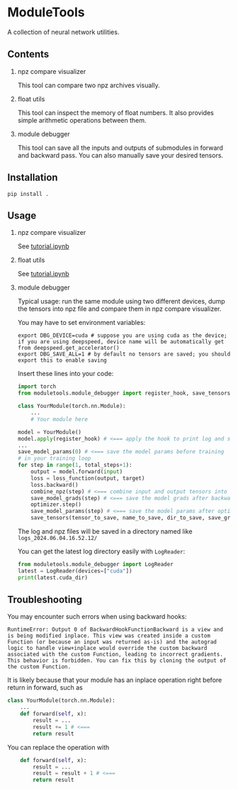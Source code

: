 # ModuleTools

A collection of neural network utilities.

## Contents

1. npz compare visualizer

    This tool can compare two npz archives visually.

2. float utils

    This tool can inspect the memory of float numbers. It also provides simple arithmetic operations between them.

3. module debugger

    This tool can save all the inputs and outputs of submodules in forward and backward pass. 
    You can also manually save your desired tensors.

## Installation

```shell
pip install .
```

## Usage

1. npz compare visualizer

    See [tutorial.ipynb](tutorial.ipynb)

2. float utils

    See [tutorial.ipynb](tutorial.ipynb)

3. module debugger

    Typical usage: run the same module using two different devices, dump the tensors into npz file and compare them in npz compare visualizer.

    You may have to set environment variables:
    ```shell
    export DBG_DEVICE=cuda # suppose you are using cuda as the device; if you are using deepspeed, device name will be automatically get from deepspeed.get_accelerator()
    export DBG_SAVE_ALL=1 # by default no tensors are saved; you should export this to enable saving
    ```

    Insert these lines into your code:
    ```Python
    import torch
    from moduletools.module_debugger import register_hook, save_tensors, save_model_params, save_model_grads, combine_npz

    class YourModule(torch.nn.Module):
        ...
        # Your module here

    model = YourModule()
    model.apply(register_hook) # <=== apply the hook to print log and save input output tensors
    ...
    save_model_params(0) # <=== save the model params before training
    # in your training loop
    for step in range(1, total_steps+1):
        output = model.forward(input)
        loss = loss_function(output, target)
        loss.backward()
        combine_npz(step) # <=== combine input and output tensors into large npzs
        save_model_grads(step) # <=== save the model grads after backward pass
        optimizer.step()
        save_model_params(step) # <=== save the model params after optim update
        save_tensors(tensor_to_save, name_to_save, dir_to_save, save_grad_instead) # <=== save the tensor you want to given directory. You can save grad instead by passing save_grad_instead=True

    ```

    The log and npz files will be saved in a directory named like `logs_2024.06.04.16.52.12/`

    You can get the latest log directory easily with `LogReader`:
    ```Python
    from moduletools.module_debugger import LogReader
    latest = LogReader(devices=["cuda"])
    print(latest.cuda_dir)
    ```

## Troubleshooting

You may encounter such errors when using backward hooks:
```shell
RuntimeError: Output 0 of BackwardHookFunctionBackward is a view and is being modified inplace. This view was created inside a custom Function (or because an input was returned as-is) and the autograd logic to handle view+inplace would override the custom backward associated with the custom Function, leading to incorrect gradients. This behavior is forbidden. You can fix this by cloning the output of the custom Function.
```

It is likely because that your module has an inplace operation right before return in forward, such as 

```Python
class YourModule(torch.nn.Module):
    ...
    def forward(self, x):
        result = ...
        result += 1 # <===
        return result
```

You can replace the operation with

```Python
    def forward(self, x):
        result = ...
        result = result + 1 # <===
        return result
```
    

    
